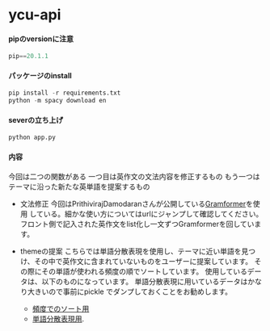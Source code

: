 # ycu-api

#### pipのversionに注意
```python
pip==20.1.1 
```

#### パッケージのinstall
```python
pip install -r requirements.txt
python -m spacy download en
```
#### severの立ち上げ
```python
python app.py
```

#### 内容
今回は二つの関数がある
一つ目は英作文の文法内容を修正するもの
もう一つはテーマに沿った新たな英単語を提案するもの

- 文法修正
今回はPrithivirajDamodaranさんが公開している[Gramformer](https://github.com/PrithivirajDamodaran/Gramformer)を使用
している。細かな使い方についてはurlにジャンプして確認してください。
フロント側で記入された英作文をlist化し一文ずつGramformerを回しています。

- themeの提案
こちらでは単語分散表現を使用し、テーマに近い単語を見つけ、その中で英作文に含まれていないものをユーザーに提案しています。
その際にその単語が使われる頻度の順でソートしています。
使用しているデータは、以下のものになっています。
単語分散表現に用いているデータはかなり大きいので事前にpickle でダンプしておくことをお勧めします。
  - [頻度でのソート用](https://www.jamsystem.com/ancdic/index.html)
  - [単語分散表現用](https://fasttext.cc/docs/en/english-vectors.html).  


